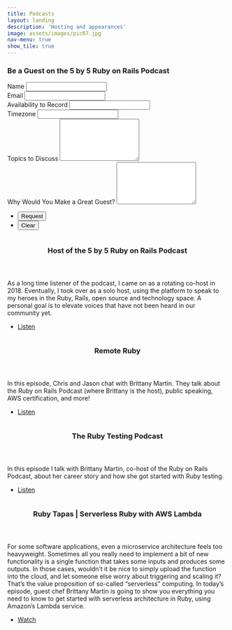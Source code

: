 ```yaml
---
title: Podcasts
layout: landing
description: 'Hosting and appearances'
image: assets/images/pic07.jpg
nav-menu: true
show_tile: true
---
```


<!-- Main -->
<div id="main">

<div class="inner">
	<section>
		<h3> Be a Guest on the 5 by 5 Ruby on Rails Podcast </h3>
		<form action="https://formspree.io/{{ site.email }}" method="POST">
			<div class="field half first">
				<label for="name">Name</label>
				<input type="text" name="name" id="name" />
			</div>
			<div class="field half">
				<label for="email">Email</label>
				<input type="text" name="email" id="email" />
			</div>
			<div class="field half first">
				<label for="availability">Availability to Record</label>
				<input type="text" name="availability" id="availability" />
			</div>
			<div class="field half">
				<label for="availability">Timezone</label>
				<input type="text" name="timezone" id="timezone" />
			</div>
			<div class="field">
				<label for="topics">Topics to Discuss</label>
				<textarea name="topics" id="topics" rows="6"></textarea>
			</div>
			<div class="field">
				<label for="message">Why Would You Make a Great Guest?</label>
				<textarea name="why" id="why" rows="6"></textarea>
			</div>
			<ul class="actions">
				<li><input type="submit" value="Request" class="special" /></li>
				<li><input type="reset" value="Clear" /></li>
			</ul>
		</form>
	</section>
</div>
<section id="two" class="spotlights">
<section>
	<a href="http://5by5.tv/rubyonrails" class="image">
		<img src="../assets/images/pic13.jpg" alt="" data-position="center center" />
	</a>
	<div class="content">
		<div class="inner">
			<header class="major">
				<h3>Host of the 5 by 5 Ruby on Rails Podcast</h3>
			</header>
			<p>As a long time listener of the podcast, I came on as a rotating co-host in 2018. Eventually, I took over as a solo host, using the platform to speak to my heroes in the Ruby, Rails, open source and technology space. A personal goal is to elevate voices that have not been heard in our community yet.</p>
			<ul class="actions">
				<li><a href="http://5by5.tv/rubyonrails" class="button" target="_blank">Listen</a></li>
			</ul>
		</div>
	</div>
</section>
	<section>
		<a href="https://remoteruby.transistor.fm/19" class="image">
			<img src="../assets/images/pic08.jpg" alt="" data-position="center center" />
		</a>
		<div class="content">
			<div class="inner">
				<header class="major">
					<h3>Remote Ruby</h3>
				</header>
				<p>In this episode, Chris and Jason chat with Brittany Martin. They talk about the Ruby on Rails Podcast (where Brittany is the host), public speaking, AWS certification, and more!</p>
				<ul class="actions">
					<li><a href="https://remoteruby.transistor.fm/19" class="button" target="_blank">Listen</a></li>
				</ul>
			</div>
		</div>
	</section>
	<section>
		<a href="http://www.rubytestingpodcast.com/brittany-martin" class="image">
			<img src="../assets/images/pic09.jpg" alt="" data-position="top center" />
		</a>
		<div class="content">
			<div class="inner">
				<header class="major">
					<h3>The Ruby Testing Podcast</h3>
				</header>
				<p>In this episode I talk with Brittany Martin, co-host of the Ruby on Rails Podcast, about her career story and how she got started with Ruby testing.</p>
				<ul class="actions">
					<li><a href="http://www.rubytestingpodcast.com/brittany-martin" class="button" target="_blank">Listen</a></li>
				</ul>
			</div>
		</div>
	</section>
	<section>
		<a href="https://www.rubytapas.com/2019/03/11/serverless-ruby-with-aws-lambda/" class="image">
			<img src="../assets/images/pic10.jpg" alt="" data-position="25% 25%" />
		</a>
		<div class="content">
			<div class="inner">
				<header class="major">
					<h3>Ruby Tapas | Serverless Ruby with AWS Lambda</h3>
				</header>
				<p>For some software applications, even a microservice architecture feels too heavyweight. Sometimes all you really need to implement a bit of new functionality is a single function that takes some inputs and produces some outputs. In those cases, wouldn’t it be nice to simply upload the function into the cloud, and let someone else worry about triggering and scaling it? That’s the value proposition of so-called “serverless” computing. In today’s episode, guest chef Brittany Martin is going to show you everything you need to know to get started with serverless architecture in Ruby, using Amazon’s Lambda service. </p>
				<ul class="actions">
					<li><a href="https://www.rubytapas.com/2019/03/11/serverless-ruby-with-aws-lambda/" class="button" target="_blank">Watch</a></li>
				</ul>
			</div>
		</div>
	</section>	
</section>

</div>
